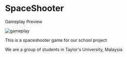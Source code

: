 # SpaceShooter
Gameplay Preview


![gameplay](gameplay.gif)


This is a spaceshooter game for our school project

We are a group of students in Taylor's University, Malaysia

